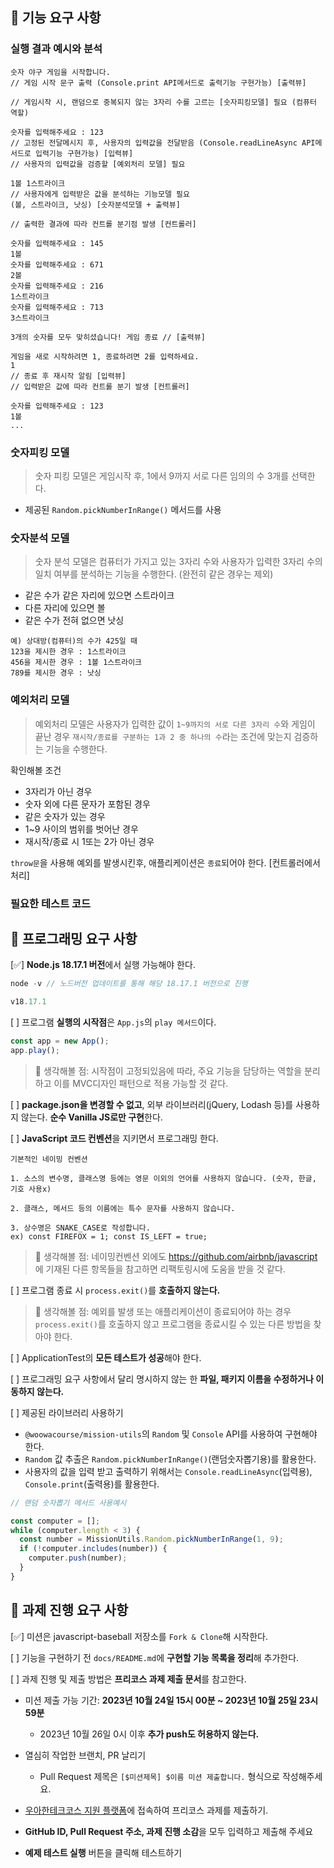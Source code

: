 ## 🚨 기능 요구 사항

### 실행 결과 예시와 분석

```
숫자 야구 게임을 시작합니다.
// 게임 시작 문구 출력 (Console.print API메서드로 출력기능 구현가능) [출력뷰]

// 게임시작 시, 랜덤으로 중복되지 않는 3자리 수를 고르는 [숫자피킹모델] 필요 (컴퓨터 역할)

숫자를 입력해주세요 : 123
// 고정된 전달메시지 후, 사용자의 입력값을 전달받음 (Console.readLineAsync API메서드로 입력기능 구현가능) [입력뷰]
// 사용자의 입력값을 검증할 [예외처리 모델] 필요

1볼 1스트라이크
// 사용자에게 입력받은 값을 분석하는 기능모델 필요
(볼, 스트라이크, 낫싱) [숫자분석모델 + 출력뷰]

// 출력한 결과에 따라 컨트롤 분기점 발생 [컨트롤러]

숫자를 입력해주세요 : 145
1볼
숫자를 입력해주세요 : 671
2볼
숫자를 입력해주세요 : 216
1스트라이크
숫자를 입력해주세요 : 713
3스트라이크

3개의 숫자를 모두 맞히셨습니다! 게임 종료 // [출력뷰]

게임을 새로 시작하려면 1, 종료하려면 2를 입력하세요.
1
// 종료 후 재시작 알림 [입력뷰]
// 입력받은 값에 따라 컨트롤 분기 발생 [컨트롤러]

숫자를 입력해주세요 : 123
1볼
...
```

### 숫자피킹 모델

> 숫자 피킹 모델은 게임시작 후, 1에서 9까지 서로 다른 임의의 수 3개를 선택한다.

- 제공된 `Random.pickNumberInRange()` 메서드를 사용

### 숫자분석 모델

> 숫자 분석 모델은 컴퓨터가 가지고 있는 3자리 수와 사용자가 입력한 3자리 수의 일치 여부를 분석하는 기능을 수행한다.
> (완전히 같은 경우는 제외)

- 같은 수가 같은 자리에 있으면 스트라이크
- 다른 자리에 있으면 볼
- 같은 수가 전혀 없으면 낫싱

```
예) 상대방(컴퓨터)의 수가 425일 때
123을 제시한 경우 : 1스트라이크
456을 제시한 경우 : 1볼 1스트라이크
789를 제시한 경우 : 낫싱
```

### 예외처리 모델

> 예외처리 모델은 사용자가 입력한 값이 `1~9까지의 서로 다른 3자리 수`와 게임이 끝난 경우 `재시작/종료를 구분하는 1과 2 중 하나의 수`라는 조건에 맞는지 검증하는 기능을 수행한다.

확인해볼 조건

- 3자리가 아닌 경우
- 숫자 외에 다른 문자가 포함된 경우
- 같은 숫자가 있는 경우
- 1~9 사이의 범위를 벗어난 경우
- 재시작/종료 시 1또는 2가 아닌 경우

`throw문`을 사용해 예외를 발생시킨후, 애플리케이션은 `종료`되어야 한다. [컨트롤러에서 처리]

### 필요한 테스트 코드

## 🚨 프로그래밍 요구 사항

[✅] **Node.js 18.17.1 버전**에서 실행 가능해야 한다.

```js
node -v // 노드버전 업데이트를 통해 해당 18.17.1 버전으로 진행

v18.17.1
```

[ ] 프로그램 **실행의 시작점**은 `App.js`의 `play 메서드`이다.

```js
const app = new App();
app.play();
```

> 🤔 생각해볼 점: 시작점이 고정되있음에 따라, 주요 기능을 담당하는 역할을 분리하고 이를 MVC디자인 패턴으로 적용 가능할 것 같다.

[ ] **package.json을 변경할 수 없고**, 외부 라이브러리(jQuery, Lodash 등)를 사용하지 않는다. **순수 Vanilla JS로만 구현**한다.

[ ] **JavaScript 코드 컨벤션**을 지키면서 프로그래밍 한다.

```
기본적인 네이밍 컨벤션

1. 소스의 변수명, 클래스명 등에는 영문 이외의 언어를 사용하지 않습니다. (숫자, 한글, 기호 사용x)

2. 클래스, 메서드 등의 이름에는 특수 문자를 사용하지 않습니다.

3. 상수명은 SNAKE_CASE로 작성합니다.
ex) const FIREFOX = 1; const IS_LEFT = true;
```

> 🤔 생각해볼 점: 네이밍컨벤션 외에도 https://github.com/airbnb/javascript 에 기재된 다른 항목들을 참고하면 리팩토링시에 도움을 받을 것 같다.

[ ] 프로그램 종료 시 `process.exit()`를 **호출하지 않는다.**

> 🤔 생각해볼 점: 예외를 발생 또는 애플리케이션이 종료되어야 하는 경우 `process.exit()`를 호출하지 않고 프로그램을 종료시킬 수 있는 다른 방법을 찾아야 한다.

[ ] ApplicationTest의 **모든 테스트가 성공**해야 한다.

[ ] 프로그래밍 요구 사항에서 달리 명시하지 않는 한 **파일, 패키지 이름을 수정하거나 이동하지 않는다.**

[ ] 제공된 라이브러리 사용하기

- `@woowacourse/mission-utils`의 `Random` 및 `Console` API를 사용하여 구현해야 한다.
- `Random` 값 추출은 `Random.pickNumberInRange()`(랜덤숫자뽑기용)를 활용한다.
- 사용자의 값을 입력 받고 출력하기 위해서는 `Console.readLineAsync`(입력용), `Console.print`(출력용)를 활용한다.

```js
// 랜덤 숫자뽑기 메서드 사용예시

const computer = [];
while (computer.length < 3) {
  const number = MissionUtils.Random.pickNumberInRange(1, 9);
  if (!computer.includes(number)) {
    computer.push(number);
  }
}
```

## 🚨 과제 진행 요구 사항

[✅] 미션은 javascript-baseball 저장소를 `Fork & Clone`해 시작한다.

[ ] 기능을 구현하기 전 `docs/README.md`에 **구현할 기능 목록을 정리**해 추가한다.

[ ] 과제 진행 및 제출 방법은 **프리코스 과제 제출 문서**를 참고한다.

- 미션 제출 가능 기간: **2023년 10월 24일 15시 00분 ~ 2023년 10월 25일 23시 59분**

  - 2023년 10월 26일 0시 이후 **추가 push도 허용하지 않는다.**

- 열심히 작업한 브랜치, PR 날리기
  - Pull Request 제목은 `[$미션제목] $이름 미션 제출합니다.` 형식으로 작성해주세요.
- [우아한테크코스 지원 플랫폼](https://apply.techcourse.co.kr/)에 접속하여 프리코스 과제를 제출하기.

- **GitHub ID, Pull Request 주소, 과제 진행 소감**을 모두 입력하고 제출해 주세요

- **예제 테스트 실행** 버튼을 클릭해 테스트하기
